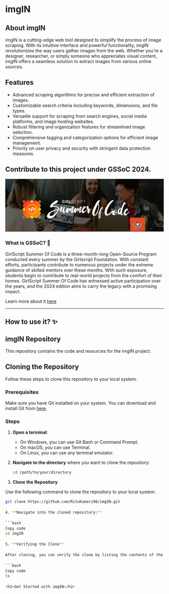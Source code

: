 # imgIN


<h2>About imgIN</h2>
      <p>imgIN is a cutting-edge web tool designed to simplify the process of image scraping. With its intuitive interface and powerful functionality, imgIN revolutionizes the way users gather images from the web. Whether you're a designer, researcher, or simply someone who appreciates visual content, imgIN offers a seamless solution to extract images from various online sources.</p>
    </section>
    <section>
      <h2>Features</h2>
      <ul>
        <li>Advanced scraping algorithms for precise and efficient extraction of images.</li>
        <li>Customizable search criteria including keywords, dimensions, and file types.</li>
        <li>Versatile support for scraping from search engines, social media platforms, and image hosting websites.</li>
        <li>Robust filtering and organization features for streamlined image selection.</li>
        <li>Comprehensive tagging and categorization options for efficient image management.</li>
        <li>Priority on user privacy and security with stringent data protection measures.</li>
      </ul>
    </section>
    <section>

## Contribute to this project under GSSoC 2024.
![image](images/GSSOC%20IMAGE.png)


### What is GSSoC? 🤔 

GirlScript Summer Of Code is a three-month-long Open-Source Program conducted every summer by the Girlscript Foundation. With constant efforts, participants contribute to numerous projects under the extreme guidance of skilled mentors over these months. With such exposure, students begin to contribute to real-world projects from the comfort of their homes. GirlScript Summer Of Code has witnessed active participation over the years, and the 2024 edition aims to carry the legacy with a promising impact.

  Learn more about it [here](https://gssoc.girlscript.tech/)
  
----

## How to use it? ✨

# imgIN Repository

This repository contains the code and resources for the imgIN project.

## Cloning the Repository

Follow these steps to clone this repository to your local system.

### Prerequisites

Make sure you have Git installed on your system. You can download and install Git from [here](https://git-scm.com/downloads).

### Steps

1. **Open a terminal**:
   - On Windows, you can use Git Bash or Command Prompt.
   - On macOS, you can use Terminal.
   - On Linux, you can use any terminal emulator.

2. **Navigate to the directory** where you want to clone the repository:
   ```bash
   cd /path/to/your/directory

3. **Clone the Repository**

  Use the following command to clone the repository to your local system:

  ```bash
  git clone https://github.com/RituKumari98/imgIN.git

4. **Navigate into the cloned repository:**

  ```bash
  Copy code
  cd imgIN

5. **Verifying the Clone**

After cloning, you can verify the clone by listing the contents of the directory:

  ```bash
  Copy code
  ls
  
<h2>Get Started with imgIN</h2>
